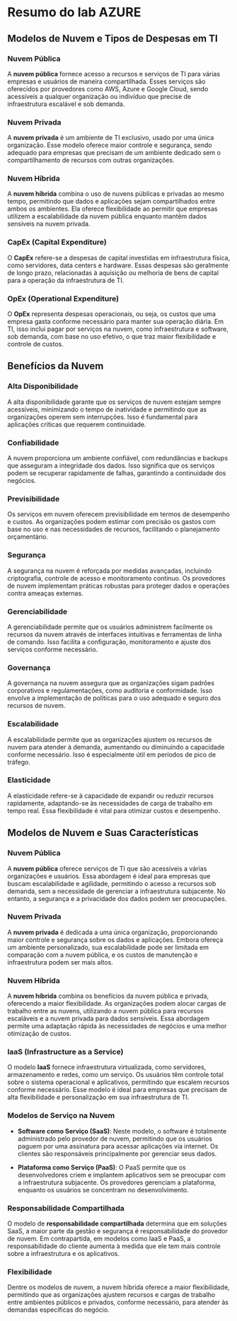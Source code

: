 # Resumo do lab AZURE

## Modelos de Nuvem e Tipos de Despesas em TI

### Nuvem Pública
A **nuvem pública** fornece acesso a recursos e serviços de TI para várias empresas e usuários de maneira compartilhada. Esses serviços são oferecidos por provedores como AWS, Azure e Google Cloud, sendo acessíveis a qualquer organização ou indivíduo que precise de infraestrutura escalável e sob demanda.

### Nuvem Privada
A **nuvem privada** é um ambiente de TI exclusivo, usado por uma única organização. Esse modelo oferece maior controle e segurança, sendo adequado para empresas que precisam de um ambiente dedicado sem o compartilhamento de recursos com outras organizações.

### Nuvem Híbrida
A **nuvem híbrida** combina o uso de nuvens públicas e privadas ao mesmo tempo, permitindo que dados e aplicações sejam compartilhados entre ambos os ambientes. Ela oferece flexibilidade ao permitir que empresas utilizem a escalabilidade da nuvem pública enquanto mantêm dados sensíveis na nuvem privada.

### CapEx (Capital Expenditure)
O **CapEx** refere-se a despesas de capital investidas em infraestrutura física, como servidores, data centers e hardware. Essas despesas são geralmente de longo prazo, relacionadas à aquisição ou melhoria de bens de capital para a operação da infraestrutura de TI.

### OpEx (Operational Expenditure)
O **OpEx** representa despesas operacionais, ou seja, os custos que uma empresa gasta conforme necessário para manter sua operação diária. Em TI, isso inclui pagar por serviços na nuvem, como infraestrutura e software, sob demanda, com base no uso efetivo, o que traz maior flexibilidade e controle de custos.

## Benefícios da Nuvem

### Alta Disponibilidade
A alta disponibilidade garante que os serviços de nuvem estejam sempre acessíveis, minimizando o tempo de inatividade e permitindo que as organizações operem sem interrupções. Isso é fundamental para aplicações críticas que requerem continuidade.

### Confiabilidade
A nuvem proporciona um ambiente confiável, com redundâncias e backups que asseguram a integridade dos dados. Isso significa que os serviços podem se recuperar rapidamente de falhas, garantindo a continuidade dos negócios.

### Previsibilidade
Os serviços em nuvem oferecem previsibilidade em termos de desempenho e custos. As organizações podem estimar com precisão os gastos com base no uso e nas necessidades de recursos, facilitando o planejamento orçamentário.

### Segurança
A segurança na nuvem é reforçada por medidas avançadas, incluindo criptografia, controle de acesso e monitoramento contínuo. Os provedores de nuvem implementam práticas robustas para proteger dados e operações contra ameaças externas.

### Gerenciabilidade
A gerenciabilidade permite que os usuários administrem facilmente os recursos da nuvem através de interfaces intuitivas e ferramentas de linha de comando. Isso facilita a configuração, monitoramento e ajuste dos serviços conforme necessário.

### Governança
A governança na nuvem assegura que as organizações sigam padrões corporativos e regulamentações, como auditoria e conformidade. Isso envolve a implementação de políticas para o uso adequado e seguro dos recursos de nuvem.

### Escalabilidade
A escalabilidade permite que as organizações ajustem os recursos de nuvem para atender à demanda, aumentando ou diminuindo a capacidade conforme necessário. Isso é especialmente útil em períodos de pico de tráfego.

### Elasticidade
A elasticidade refere-se à capacidade de expandir ou reduzir recursos rapidamente, adaptando-se às necessidades de carga de trabalho em tempo real. Essa flexibilidade é vital para otimizar custos e desempenho.

## Modelos de Nuvem e Suas Características

### Nuvem Pública
A **nuvem pública** oferece serviços de TI que são acessíveis a várias organizações e usuários. Essa abordagem é ideal para empresas que buscam escalabilidade e agilidade, permitindo o acesso a recursos sob demanda, sem a necessidade de gerenciar a infraestrutura subjacente. No entanto, a segurança e a privacidade dos dados podem ser preocupações.

### Nuvem Privada
A **nuvem privada** é dedicada a uma única organização, proporcionando maior controle e segurança sobre os dados e aplicações. Embora ofereça um ambiente personalizado, sua escalabilidade pode ser limitada em comparação com a nuvem pública, e os custos de manutenção e infraestrutura podem ser mais altos.

### Nuvem Híbrida
A **nuvem híbrida** combina os benefícios da nuvem pública e privada, oferecendo a maior flexibilidade. As organizações podem alocar cargas de trabalho entre as nuvens, utilizando a nuvem pública para recursos escaláveis e a nuvem privada para dados sensíveis. Essa abordagem permite uma adaptação rápida às necessidades de negócios e uma melhor otimização de custos.

### IaaS (Infrastructure as a Service)
O modelo **IaaS** fornece infraestrutura virtualizada, como servidores, armazenamento e redes, como um serviço. Os usuários têm controle total sobre o sistema operacional e aplicativos, permitindo que escalem recursos conforme necessário. Esse modelo é ideal para empresas que precisam de alta flexibilidade e personalização em sua infraestrutura de TI.

### Modelos de Serviço na Nuvem

- **Software como Serviço (SaaS)**: Neste modelo, o software é totalmente administrado pelo provedor de nuvem, permitindo que os usuários paguem por uma assinatura para acessar aplicações via internet. Os clientes são responsáveis principalmente por gerenciar seus dados.

- **Plataforma como Serviço (PaaS)**: O PaaS permite que os desenvolvedores criem e implantem aplicativos sem se preocupar com a infraestrutura subjacente. Os provedores gerenciam a plataforma, enquanto os usuários se concentram no desenvolvimento.

### Responsabilidade Compartilhada
O modelo de **responsabilidade compartilhada** determina que em soluções SaaS, a maior parte da gestão e segurança é responsabilidade do provedor de nuvem. Em contrapartida, em modelos como IaaS e PaaS, a responsabilidade do cliente aumenta à medida que ele tem mais controle sobre a infraestrutura e os aplicativos.

### Flexibilidade
Dentre os modelos de nuvem, a nuvem híbrida oferece a maior flexibilidade, permitindo que as organizações ajustem recursos e cargas de trabalho entre ambientes públicos e privados, conforme necessário, para atender às demandas específicas do negócio.

